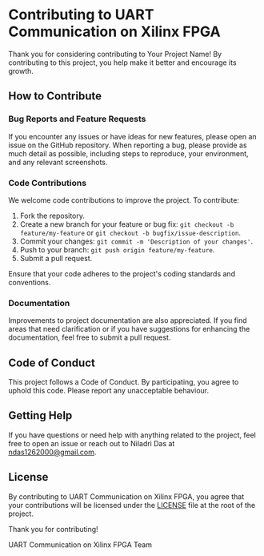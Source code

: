 # Contributing to UART Communication on Xilinx FPGA

Thank you for considering contributing to Your Project Name! By contributing to this project, you help make it better and encourage its growth.

## How to Contribute

### Bug Reports and Feature Requests

If you encounter any issues or have ideas for new features, please open an issue on the GitHub repository. When reporting a bug, please provide as much detail as possible, including steps to reproduce, your environment, and any relevant screenshots.

### Code Contributions

We welcome code contributions to improve the project. To contribute:

1. Fork the repository.
2. Create a new branch for your feature or bug fix: `git checkout -b feature/my-feature` or `git checkout -b bugfix/issue-description`.
3. Commit your changes: `git commit -m 'Description of your changes'`.
4. Push to your branch: `git push origin feature/my-feature`.
5. Submit a pull request.

Ensure that your code adheres to the project's coding standards and conventions.

### Documentation

Improvements to project documentation are also appreciated. If you find areas that need clarification or if you have suggestions for enhancing the documentation, feel free to submit a pull request.

## Code of Conduct

This project follows a Code of Conduct. By participating, you agree to uphold this code. Please report any unacceptable behaviour.

## Getting Help

If you have questions or need help with anything related to the project, feel free to open an issue or reach out to Niladri Das at ndas1262000@gmail.com.

## License

By contributing to UART Communication on Xilinx FPGA, you agree that your contributions will be licensed under the [LICENSE](https://github.com/niladrigithub/hdl_serial_comm?tab=MIT-1-ov-file) file at the root of the project.

Thank you for contributing!

UART Communication on Xilinx FPGA Team

